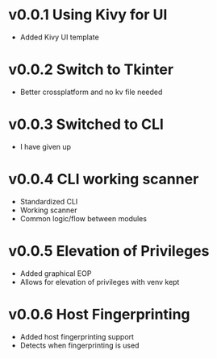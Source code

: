 
v0.0.1 Using Kivy for UI
========================
- Added Kivy UI template

v0.0.2 Switch to Tkinter
========================
- Better crossplatform and no kv file needed

v0.0.3 Switched to CLI 
==========================
- I have given up

v0.0.4 CLI working scanner
==========================
- Standardized CLI
- Working scanner
- Common logic/flow between modules

v0.0.5 Elevation of Privileges
==========================
- Added graphical EOP
- Allows for elevation of privileges with venv kept

v0.0.6 Host Fingerprinting
==========================
- Added host fingerprinting support
- Detects when fingerprinting is used
